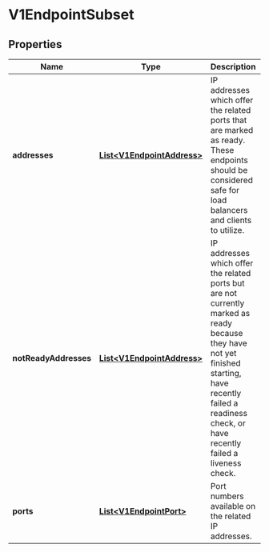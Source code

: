 
# V1EndpointSubset

## Properties
Name | Type | Description | Notes
------------ | ------------- | ------------- | -------------
**addresses** | [**List&lt;V1EndpointAddress&gt;**](V1EndpointAddress.md) | IP addresses which offer the related ports that are marked as ready. These endpoints should be considered safe for load balancers and clients to utilize. |  [optional]
**notReadyAddresses** | [**List&lt;V1EndpointAddress&gt;**](V1EndpointAddress.md) | IP addresses which offer the related ports but are not currently marked as ready because they have not yet finished starting, have recently failed a readiness check, or have recently failed a liveness check. |  [optional]
**ports** | [**List&lt;V1EndpointPort&gt;**](V1EndpointPort.md) | Port numbers available on the related IP addresses. |  [optional]



